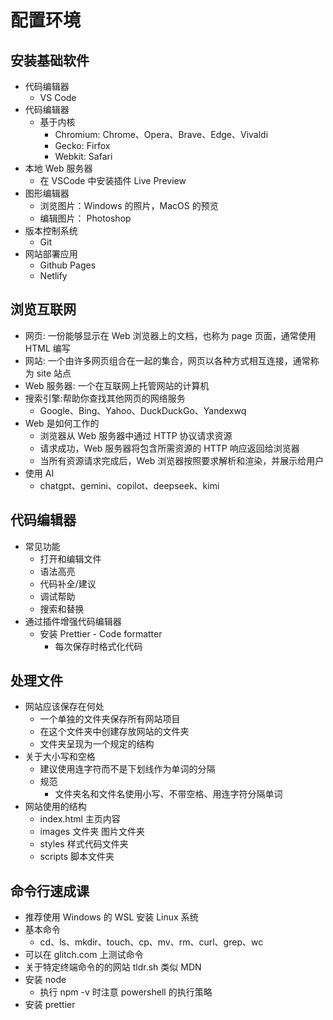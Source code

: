 # 配置环境

## 安装基础软件

- 代码编辑器
  - VS Code
- 代码编辑器
  - 基于内核
    - Chromium: Chrome、Opera、Brave、Edge、Vivaldi
    - Gecko: Firfox
    - Webkit: Safari
- 本地 Web 服务器
  - 在 VSCode 中安装插件 Live Preview
- 图形编辑器
  - 浏览图片：Windows 的照片，MacOS 的预览
  - 编辑图片： Photoshop
- 版本控制系统
  - Git
- 网站部署应用
  - Github Pages
  - Netlify

## 浏览互联网

- 网页: 一份能够显示在 Web 浏览器上的文档，也称为 page 页面，通常使用 HTML 编写
- 网站: 一个由许多网页组合在一起的集合，网页以各种方式相互连接，通常称为 site 站点
- Web 服务器: 一个在互联网上托管网站的计算机
- 搜索引擎:帮助你查找其他网页的网络服务
  - Google、Bing、Yahoo、DuckDuckGo、Yandexwq
- Web 是如何工作的
  - 浏览器从 Web 服务器中通过 HTTP 协议请求资源
  - 请求成功，Web 服务器将包含所需资源的 HTTP 响应返回给浏览器
  - 当所有资源请求完成后，Web 浏览器按照要求解析和渲染，并展示给用户
- 使用 AI
  - chatgpt、gemini、copilot、deepseek、kimi

## 代码编辑器

- 常见功能
  - 打开和编辑文件
  - 语法高亮
  - 代码补全/建议
  - 调试帮助
  - 搜索和替换
- 通过插件增强代码编辑器
  - 安装 Prettier - Code formatter
    - 每次保存时格式化代码

## 处理文件

- 网站应该保存在何处
  - 一个单独的文件夹保存所有网站项目
  - 在这个文件夹中创建存放网站的文件夹
  - 文件夹呈现为一个规定的结构
- 关于大小写和空格
  - 建议使用连字符而不是下划线作为单词的分隔
  - 规范
    - 文件夹名和文件名使用小写、不带空格、用连字符分隔单词
- 网站使用的结构
  - index.html 主页内容
  - images 文件夹 图片文件夹
  - styles 样式代码文件夹
  - scripts 脚本文件夹

## 命令行速成课

- 推荐使用 Windows 的 WSL 安装 Linux 系统
- 基本命令
  - cd、ls、mkdir、touch、cp、mv、rm、curl、grep、wc
- 可以在 glitch.com 上测试命令
- 关于特定终端命令的的网站 tldr.sh 类似 MDN
- 安装 node
  - 执行 npm -v 时注意 powershell 的执行策略
- 安装 prettier
